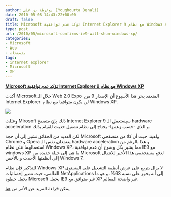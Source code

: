 ```yaml
---
author: يوغرطة بن علي (Youghourta Benali)
date: 2010-05-08 14:43:22+00:00
draft: false
title: Microsoft تؤكد عدم توافقية Internet Explorer 9 مع نظام Windows XP
type: post
url: /2010/05/microsoft-confirms-ie9-will-shun-windows-xp/
categories:
- Microsoft
- Web
- متصفحات
tags:
- internet explorer
- Microsoft
- XP
---
```


[**Microsoft تؤكد عدم توافقية Internet Explorer 9 مع نظام Windows XP**](http://www.it-scoop.com/2010/05/Microsoft-confirms-IE9-will-shun-Windows-XP)


أكدت Microsoft خلال الـ Web 2.0 Expo  المنعقد بحر هذا الأسبوع أن الإصدار 9 من Internet Explorer  لن يكون متوافقا مع نظام Windows XP.

[![](http://www.it-scoop.com/wp-content/uploads/2010/05/InternetExplorer9.jpg)
](http://www.it-scoop.com/2010/05/Microsoft-confirms-IE9-will-shun-Windows-XP)

وعللت Mirosoft ذلك بإن متصفح Internet Explorer 9 سيستعمل الـ hardware acceleration و الذي -حسب زعمها- يحتاج إلى نظام تشغيل حديث للقيام بذلك.

لكن العديد من الحقائق تشير إلى أن حجة Microsoft واهية، حيث أن كلا من متصفحي Chrome و Opera يعتمدان نفس الـ hardware acceleration و هذا بالرغم من استعمالهما على نظام Windows XP، مما يشير بكل وضوح أن عدم توافقية IE9 مع windows XP ما هي إلى حيلة جديدة من Microsoft لدفع مستخدمي هذا الأخير للانتقال إلى أنظمتها الأحدث و بالأخص Windows 7.

للتذكير فإن نظام Windows XP لا يزال يتربع على عرش أنظمة التشغيل على المستوى العالمي، حيث تشير إحصائيات NetApplications إلى أنه يحوز على نسبة 63%، و هو ما يجعل خطوة Microsoft بجعل IE9 غير متوافق مع XP غير واضحة المعالم.

يمكن قراءة المزيد عن الأمر من [هنا](http://www.computerworld.com/s/article/9176396/Microsoft_pushes_users_to_ditch_XP_with_IE9_plans_says_analyst)
